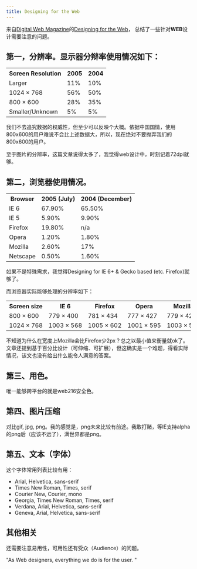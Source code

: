 ```yaml
---
title: Designing for the Web
---
```

来自[Digital Web Magazine][0]的[Designing for the Web][1]， 总结了一些针对**WEB**设计需要注意的问题。

## 第一，分辨率。显示器分辩率使用情况如下：

<table>
<tbody>
<tr>
<th>Screen Resolution</th>
<th>2005</th>
<th>2004</th>
</tr>
<tr>
<td>Larger</td>
<td>11%</td>
<td>10%</td>
</tr>
<tr>
<td>1024&nbsp;×&nbsp;768</td>
<td>56%</td>
<td>50%</td>
</tr>
<tr>
<td>800&nbsp;×&nbsp;600</td>
<td>28%</td>
<td>35%</td>
</tr>
<tr>
<td>Smaller/Unknown</td>
<td>5%</td>
<td>5%</td>
</tr>
</tbody>
</table>

我们不去追究数据的权威性，但至少可以反映个大概。依据中国国情，使用800x600的用户难说不会比上述数据大，所以，现在绝对不要抛弃我们的800x600的用户。

至于图片的分辨率，这篇文章说得太多了，我觉得web设计中，时刻记着72dpi就够。

## 第二，浏览器使用情况。

<table>
<tbody>
<tr>
<th>Browser</th>
<th>2005 (July)</th>
<th>2004 (December)</th>
</tr>
<tr>
<td>IE 6</td>
<td>67.90%</td>
<td>65.50%</td>
</tr>
<tr>
<td>IE 5</td>
<td>5.90%</td>
<td>9.90%</td>
</tr>
<tr>
<td>Firefox</td>
<td>19.80%</td>
<td>n/a</td>
</tr>
<tr>
<td>Opera</td>
<td>1.20%</td>
<td>1.80%</td>
</tr>
<tr>
<td>Mozilla</td>
<td>2.60%</td>
<td>17%</td>
</tr>
<tr>
<td>Netscape</td>
<td>0.50%</td>
<td>1.60%</td>
</tr>
</tbody>
</table>

如果不是特殊需求，我觉得Designing for IE 6+ & Gecko based (etc. Firefox)就够了。

而浏览器实际能够处理的分辨率如下：

<table>
<tbody>
<tr>
<th>Screen size</th>
<th>IE 6</th>
<th>Firefox</th>
<th>Opera</th>
<th>Mozilla</th>
<th>Netscape</th>
</tr>
<tr>
<td>800&nbsp;×&nbsp;600</td>
<td>779&nbsp;×&nbsp;400</td>
<td>781&nbsp;×&nbsp;434</td>
<td>777&nbsp;×&nbsp;427</td>
<td>779&nbsp;×&nbsp;420</td>
<td>781&nbsp;×&nbsp;389</td>
</tr>
<tr>
<td>1024&nbsp;×&nbsp;768</td>
<td>1003&nbsp;×&nbsp;568</td>
<td>1005&nbsp;×&nbsp;602</td>
<td>1001&nbsp;×&nbsp;595</td>
<td>1003&nbsp;×&nbsp;588</td>
<td>1005&nbsp;×&nbsp;557</td>
</tr>
</tbody>
</table>

不知道为什么在宽度上Mozilla会比Firefox少2px？总之以最小值来衡量就ok了。文章还提到基于百分比设计（可伸缩、可扩展），但这确实是一个难题，得看实际情况，该文也没有给出什么能令人满意的答案。

## 第三、用色。

唯一能够跨平台的就是web216安全色。

## 第四、图片压缩

对比gif, jpg, png。我的感觉是，png未来比较有前途。我敢打赌，等IE支持alpha的png后（应该不远了），满世界都是png。

## 第五、文本（字体）

这个字体常用列表比较有用：

* Arial, Helvetica, sans-serif
* Times New Roman, Times, serif
* Courier New, Courier, mono
* Georgia, Times New Roman, Times, serif
* Verdana, Arial, Helvetica, sans-serif
* Geneva, Arial, Helvetica, sans-serif

## 其他相关

还需要注意易用性，可用性还有受众（Audience）的问题。

"As Web designers, everything we do is for the user. "

[0]: http://www.digital-web.com/
[1]: http://www.digital-web.com/articles/designing_for_the_web/
